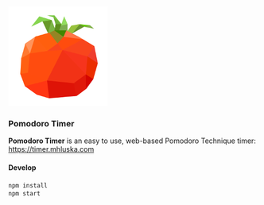 ![tomato](src/images/tomato.png)

### Pomodoro Timer

**Pomodoro Timer** is an easy to use, web-based Pomodoro Technique timer: https://timer.mhluska.com

#### Develop

```
npm install
npm start
```
